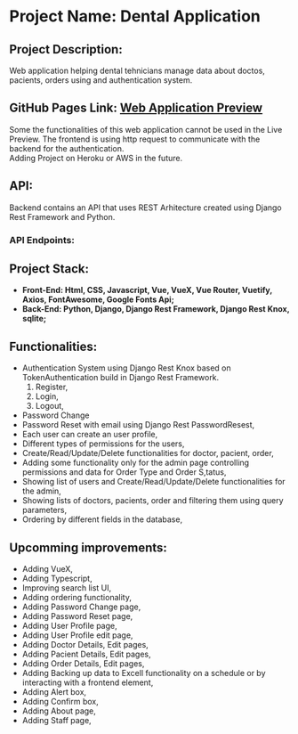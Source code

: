 # Project Name: Dental Application

## Project Description:

Web application helping dental tehnicians manage data about doctos, pacients, orders using and authentication system.

## GitHub Pages Link: [Web Application Preview](https://pavelescuvictor.github.io/DentalApplication/)

Some the functionalities of this web application cannot be used in the Live Preview. The frontend is using http request to communicate with the backend for the authentication.<br>
Adding Project on Heroku or AWS in the future.

## API: 

Backend contains an API that uses REST Arhitecture created using Django Rest Framework and Python.

### API Endpoints:


## Project Stack:

* **Front-End: Html, CSS, Javascript, Vue, VueX, Vue Router, Vuetify, Axios, FontAwesome, Google Fonts Api;**
* **Back-End: Python, Django, Django Rest Framework, Django Rest Knox, sqlite;**

## Functionalities:

- Authentication System using Django Rest Knox based on TokenAuthentication build in Django Rest Framework.
  1. Register,
  2. Login,
  3. Logout,
- Password Change
- Password Reset with email using Django Rest PasswordResest,
- Each user can create an user profile,
- Different types of permissions for the users,
- Create/Read/Update/Delete functionalities for doctor, pacient, order,
- Adding some functionality only for the admin page controlling permissions and data for Order Type and Order S,tatus,
- Showing list of users and Create/Read/Update/Delete functionalities for the admin,
- Showing lists of doctors, pacients, order and filtering them using query parameters,
- Ordering by different fields in the database, 


## Upcomming improvements: 

- Adding VueX,
- Adding Typescript,
- Improving search list UI,
- Adding ordering functionality,
- Adding Password Change page,
- Adding Password Reset page,
- Adding User Profile page,
- Adding User Profile edit page,
- Adding Doctor Details, Edit pages,
- Adding Pacient Details, Edit pages,
- Adding Order Details, Edit pages,
- Adding Backing up data to Excell functionality on a schedule or by interacting with a frontend element,
- Adding Alert box,
- Adding Confirm box,
- Adding About page,
- Adding Staff page,


